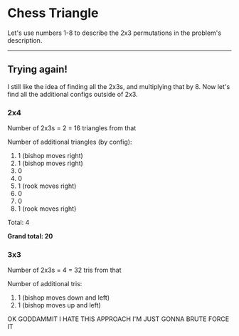 # Chess Triangle

Let's use numbers 1-8 to describe the 2x3 permutations in the problem's description.

<!-- ## Notes

Each triangle works flipped inverted both horizontally and vertically.

In 2x3, knight will never be in the center column

`n` = rows; `m` = columns

Ultimately, there's only 'knight takes rook', and 'knight takes bishop'. After that, there are only inversions and extensions.

So maybe we begin identifying how many 'k->r' and 'k->b' there are (that's our baseline). Then find the extensions on that. Then check if we can invert them vertically and/or horizontally. Then check if we can slide them around the board

Thus, for 2x3, we:

* Identify that there are two (2) essential triangles:
    * k->r
    * k->b
* Find that we can extend neither (0) of them
* Find that we can invert each (2) horizontally
* Find that we can invert each (2) vertically
* Total = 2 essential + 2 h invert + 2 v invert = 6

----

Let's try 2x4

* Start with our two (2) essential triangles
* Check sliding: (1)
    * Can slide right one col
* Check k->r extensions: (1)
    *  Bishop can extend
* Check k->b extensions: (0)
    * Nope
* Check inverts:
    * Basic config, both x & y (2)
    * Slide, both x & y (2)
    * k->r extension, x (1)

Total = 2+1+1+2+2+1 = 9 (?)

No idea if that's right..

---

Let's try 3x3 (which should equal 48 aka 12 configs)

`k->r`:


|  k | .  |  . |
|---|---|---|
| .  | b  | r |
| . | . | . |

**Summary**

**Note: these counts are off**

* Basic config (1)
* Slide (1)
	* +1 for each additional column past 3: (0)
	* +1 for each row past 2: (1)
* Extend (1)
	* +1 for each bishop [-1,-1] square:
		* bishop going under rook (1)
* Invert (6)
	* +1 for each previous config per axis:
		* basic config (2)
		* slide config (2)
		* extend config(2)

**Total for `k->r`:** 9

`k->b`:

| .  | .  | b  |
|---|---|---|
| k | r | . |
|  . | .  |  . |

*fig 2:*
| .  | b  | . |
|---|---|---|
| r | . | . |
| k | . |  . |

* Basic config (1)
* Slide (1)
	* +1 for each additional column past 3 (0)
	* +1 for each row past 2 (1)
		* This config can be extended to put the rook over the knight (see fig 2)
		* I'm sure we missed this one
		* So it's kinda recursive. Every new config we make, we have to check all the steps
* Extend (1)
	* Rook goes under Knight (1)
* Invert (6)
	* basic config (2)
	* slide config (2)
	* extend config (2)

**Total for `k->b`:** 9

Total total = 9 + 9 = 18

Um, fuck.

Wait. Each config is equivalent to 4 because:

* Initial config
* Invert over x axis
* Invert *that* over the y axis
* Finally, invert over x axis
	* i.e. invert x -> y -> x
	* If we inverted this last one over the y, we'd return to initial config

So that would mean for 3x3:

`k->r`:

3 configs (init, 1 slide, 1 extend) =

4 + 4 + 4 = 12

`k->b`

3 configs (init, 1 slide, 1 extend) =

4 + 4 + 4 = 12

= 24 ... still short

Ok, we need to account for when we create a new config via sliding or extending. Can we slide or extend from that config? It's recursive. We must do this, however, without double counting.

Once we have a total count of configs, we can return `configsCount*4`

So! Let's try 3x3 again

So maybe it's:

* Determine all the slides
* Determine all the shifts
* x by 2
* x by 4

---

With knight in top right:

In 2x3, there is only one way to have the knight take the bishop or rook. Everything else is derivative.

So in 2x3 the knight has a single move from the top right, resulting in one config per second piece (i.e. k->b and k->r)

In 3x3, the knight has two moves from the top right, resulting in two configs per second piece. It has one move from center right, resulting in one config per second piece.

configs = movesFromTopRight + numRowsMoreThan2 (for slides) + numColsMoreThan3 (for slides) + shifts/extensions

return configs * 4


### 3x3

Knight top right:

* Rook is down 2, over 1; Bishop over rook
	* Can slide right 1
* Rook is down 2, over 1; Bishop right of rook
* Rook is down 1, over 2: Bishop left of rook
	* Can slide down 1
* Rook is down 1, over 2: Bishop under rook

= 6 configs

6 configs * 2 enemies (rook and bishop) * 4 configs each = 48 👍

4 2x3s = 32; 32/48 = 2/3
6/9 = 2/3

is it really as easy as that?

2x3 total squares = 6
3x3 total squares = 9

ratio = 2/3

divide 32 by (2/3) = 48

1. Ok, first, determine how many 2x3s can fit in our board.
	* in a 3x3, we can fit 4 2x3s. n = 4
	* TODO - figure out how to calculate this
3. Multiply that number by 8
	* 4 * 8 = 32
4. Get ratio of total squares
	* 2x3 = 6; 3x3 = 9
	* 6/9 = 2/3
5. Divide 32 by ratio
	32 / (2/3) = 48


### 3x4

Knight top right:

* Rook is down 2, over 1
	* bishop over rook (total: 1)
		* Can slide right 2 (total: 3)
	* bishop right of rook (total: 4)
		* Can slide right 1 (total: 5)
* Rook is down 1, over 2
	* bishop left of rook (total: 6)
		* Can slide right 1 (total: 7)
		* Can slide down 1 (total: 8)
		* Can slide right AND down 1 (total: 9)
	* bishop under rook (total: 10)
		* Can slide right 1 (total: 11)

= 11 configs

11 * 2 * 4 = 88 💩 (should be 112)

7 2x3 = 56; 56 x 2 = 112

**Trying the new method**

1. How many 2x3s fit in our board?
	* 7
3. 7 * 8 = 56
4. Ratio = 1/2
	* 2x3 squares = 6
	* 3x4 squares = 12
	* 6/12 = 1/2
4. Divide 56 by ratio = 56/.5 = 112

💥💥💥

### 5x2

Should be 40

1. How many 2x3s fit in our board? 3
2. 3*8 = 24
3. Ratio =
	* 2x3 squares = 6
	* 5x2 squares = 10
	* 6/10 = 3/5
4. Divide 24 by ratio = 24*5/3 = 40 oh shit


**FUUUUUCK, THIS DIDN'T WORK.**

Let's try again -->

---

## Trying again!

I still like the idea of finding all the 2x3s, and multiplying that by 8. Now let's find all the additional configs outside of 2x3.

### 2x4

Number of 2x3s = 2 = 16 triangles from that

Number of additional triangles (by config):

1. 1 (bishop moves right)
2. 1 (bishop moves right)
3. 0
4. 0
5. 1 (rook moves right)
6. 0
7. 0
8. 1 (rook moves right)

Total: 4

**Grand total: 20**

### 3x3

Number of 2x3s = 4 = 32 tris from that

Number of additional tris:

1. 1 (bishop moves down and left)
2. 1 (bishop moves up and left)

OK GODDAMMIT I HATE THIS APPROACH I'M JUST GONNA BRUTE FORCE IT

